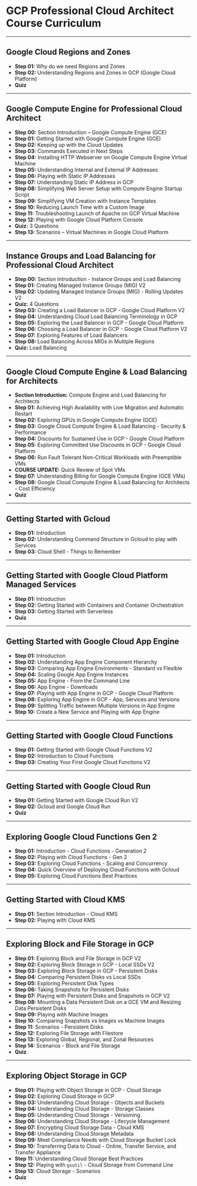 
# GCP Professional Cloud Architect Course Curriculum

---

## Google Cloud Regions and Zones

- **Step 01:** Why do we need Regions and Zones  
- **Step 02:** Understanding Regions and Zones in GCP (Google Cloud Platform)  
- **Quiz**

---

## Google Compute Engine for Professional Cloud Architect

- **Step 00:** Section Introduction – Google Compute Engine (GCE)  
- **Step 01:** Getting Started with Google Compute Engine (GCE)  
- **Step 02:** Keeping up with the Cloud Updates  
- **Step 03:** Commands Executed in Next Steps  
- **Step 04:** Installing HTTP Webserver on Google Compute Engine Virtual Machine  
- **Step 05:** Understanding Internal and External IP Addresses  
- **Step 06:** Playing with Static IP Addresses  
- **Step 07:** Understanding Static IP Address in GCP  
- **Step 08:** Simplifying Web Server Setup with Compute Engine Startup Script  
- **Step 09:** Simplifying VM Creation with Instance Templates  
- **Step 10:** Reducing Launch Time with a Custom Image  
- **Step 11:** Troubleshooting Launch of Apache on GCP Virtual Machine  
- **Step 12:** Playing with Google Cloud Platform Console  
- **Quiz:** 3 Questions  
- **Step 13:** Scenarios – Virtual Machines in Google Cloud Platform  

---

## Instance Groups and Load Balancing for Professional Cloud Architect

- **Step 00:** Section Introduction - Instance Groups and Load Balancing  
- **Step 01:** Creating Managed Instance Groups (MIG) V2  
- **Step 02:** Updating Managed Instance Groups (MIG) - Rolling Updates V2  
- **Quiz:** 4 Questions  
- **Step 03:** Creating a Load Balancer in GCP - Google Cloud Platform V2  
- **Step 04:** Understanding Cloud Load Balancing Terminology in GCP  
- **Step 05:** Exploring the Load Balancer in GCP - Google Cloud Platform  
- **Step 06:** Choosing a Load Balancer in GCP - Google Cloud Platform V2  
- **Step 07:** Exploring Features of Load Balancers  
- **Step 08:** Load Balancing Across MIGs in Multiple Regions  
- **Quiz:** Load Balancing  

---

## Google Cloud Compute Engine & Load Balancing for Architects

- **Section Introduction:** Compute Engine and Load Balancing for Architects  
- **Step 01:** Achieving High Availability with Live Migration and Automatic Restart  
- **Step 02:** Exploring GPUs in Google Compute Engine (GCE)  
- **Step 03:** Google Cloud Compute Engine & Load Balancing - Security & Performance  
- **Step 04:** Discounts for Sustained Use in GCP - Google Cloud Platform  
- **Step 05:** Exploring Committed Use Discounts in GCP - Google Cloud Platform  
- **Step 06:** Run Fault Tolerant Non-Critical Workloads with Preemptible VMs  
- **COURSE UPDATE:** Quick Review of Spot VMs  
- **Step 07:** Understanding Billing for Google Compute Engine (GCE VMs)  
- **Step 08:** Google Cloud Compute Engine & Load Balancing for Architects - Cost Efficiency  
- **Quiz**

---

## Getting Started with Gcloud

- **Step 01:** Introduction  
- **Step 02:** Understanding Command Structure in Gcloud to play with Services  
- **Step 03:** Cloud Shell - Things to Remember  

---

## Getting Started with Google Cloud Platform Managed Services

- **Step 01:** Introduction  
- **Step 02:** Getting Started with Containers and Container Orchestration  
- **Step 03:** Getting Started with Serverless  
- **Quiz**

---

## Getting Started with Google Cloud App Engine

- **Step 01:** Introduction  
- **Step 02:** Understanding App Engine Component Hierarchy  
- **Step 03:** Comparing App Engine Environments - Standard vs Flexible  
- **Step 04:** Scaling Google App Engine Instances  
- **Step 05:** App Engine - From the Command Line  
- **Step 06:** App Engine - Downloads  
- **Step 07:** Playing with App Engine in GCP - Google Cloud Platform  
- **Step 08:** Exploring App Engine in GCP - App, Services and Versions  
- **Step 09:** Splitting Traffic between Multiple Versions in App Engine  
- **Step 10:** Create a New Service and Playing with App Engine  

---

## Getting Started with Google Cloud Functions

- **Step 01:** Getting Started with Google Cloud Functions V2  
- **Step 02:** Introduction to Cloud Functions  
- **Step 03:** Creating Your First Google Cloud Functions V2  

---

## Getting Started with Google Cloud Run

- **Step 01:** Getting Started with Google Cloud Run V2  
- **Step 02:** Gcloud and Google Cloud Run  
- **Quiz**

---

## Exploring Google Cloud Functions Gen 2

- **Step 01:** Introduction - Cloud Functions - Generation 2  
- **Step 02:** Playing with Cloud Functions - Gen 2  
- **Step 03:** Exploring Cloud Functions - Scaling and Concurrency  
- **Step 04:** Quick Overview of Deploying Cloud Functions with Gcloud  
- **Step 05:** Exploring Cloud Functions Best Practices  

---

## Getting Started with Cloud KMS

- **Step 01:** Section Introduction - Cloud KMS  
- **Step 02:** Playing with Cloud KMS  

---

## Exploring Block and File Storage in GCP

- **Step 01:** Exploring Block and File Storage in GCP V2  
- **Step 02:** Exploring Block Storage in GCP - Local SSDs V2  
- **Step 03:** Exploring Block Storage in GCP - Persistent Disks  
- **Step 04:** Comparing Persistent Disks vs Local SSDs  
- **Step 05:** Exploring Persistent Disk Types  
- **Step 06:** Taking Snapshots for Persistent Disks  
- **Step 07:** Playing with Persistent Disks and Snapshots in GCP V2  
- **Step 08:** Mounting a Data Persistent Disk on a GCE VM and Resizing Data Persistent Disks  
- **Step 09:** Playing with Machine Images  
- **Step 10:** Comparing Snapshots vs Images vs Machine Images  
- **Step 11:** Scenarios - Persistent Disks  
- **Step 12:** Exploring File Storage with Filestore  
- **Step 13:** Exploring Global, Regional, and Zonal Resources  
- **Step 14:** Scenarios - Block and File Storage  
- **Quiz**

---

## Exploring Object Storage in GCP

- **Step 01:** Playing with Object Storage in GCP - Cloud Storage  
- **Step 02:** Exploring Cloud Storage in GCP  
- **Step 03:** Understanding Cloud Storage - Objects and Buckets  
- **Step 04:** Understanding Cloud Storage - Storage Classes  
- **Step 05:** Understanding Cloud Storage - Versioning  
- **Step 06:** Understanding Cloud Storage - Lifecycle Management  
- **Step 07:** Encrypting Cloud Storage Data - Cloud KMS  
- **Step 08:** Understanding Cloud Storage Metadata  
- **Step 09:** Meet Compliance Needs with Cloud Storage Bucket Lock  
- **Step 10:** Transferring Data to Cloud - Online, Transfer Service, and Transfer Appliance  
- **Step 11:** Understanding Cloud Storage Best Practices  
- **Step 12:** Playing with `gsutil` - Cloud Storage from Command Line  
- **Step 13:** Cloud Storage - Scenarios  
- **Quiz**
